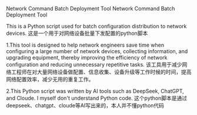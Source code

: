 Network Command Batch Deployment Tool Network Command Batch Deployment Tool

This is a Python script used for batch configuration distribution to network devices. 这是一个用于对网络设备批量下发配置的python脚本

1.This tool is designed to help network engineers save time when configuring a large number of network devices, collecting information, and upgrading equipment, thereby improving the efficiency of network configuration and reducing unnecessary repetitive tasks. 该工具用于减少网络工程师在对大量网络设备做配置、信息收集、设备升级等工作时候的时间，提高网络配置效率，减少无用的重复工作。

2.This Python script was written by AI tools such as DeepSeek, ChatGPT, and Cloude. I myself don't understand Python code. 这个python脚本是通过deepseek、chatgpt、cloude等AI写出来的，本人并不懂python代码
